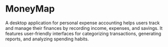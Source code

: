 # MoneyMap
A desktop application for personal expense accounting helps users track and manage their finances by recording income, expenses, and savings. It features user-friendly interfaces for categorizing transactions, generating reports, and analyzing spending habits.
